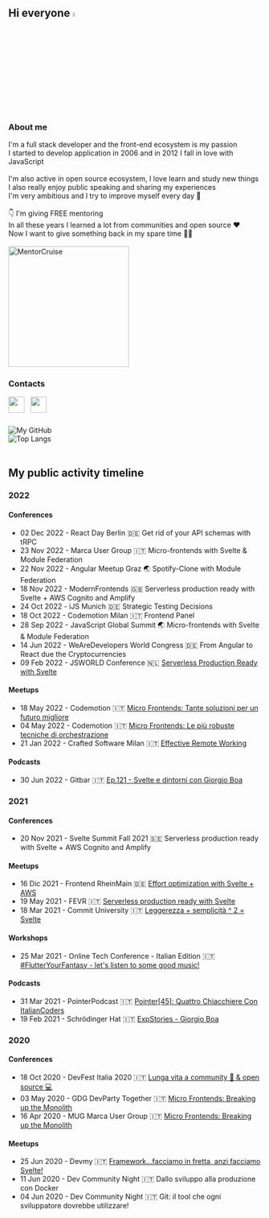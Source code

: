 ## Hi everyone <img src="https://raw.githubusercontent.com/MartinHeinz/MartinHeinz/master/wave.gif" width="5%">

### About me

I'm a full stack developer and the front-end ecosystem is my passion<br>
I started to develop application in 2006 and in 2012 I fall in love with JavaScript<br><br>
I'm also active in open source ecosystem, I love learn and study new things<br>
I also really enjoy public speaking and sharing my experiences<br>
I'm very ambitious and I try to improve myself every day :rocket:<br><br>
👇 I'm giving FREE mentoring<br>
In all these years I learned a lot from communities and open source ❤️<br>
Now I want to give something back in my spare time 💪😊<br><br>
<a href="https://mentorcruise.com/mentor/giorgioboa/"> <img src="https://cdn.mentorcruise.com/img/banner/sky-sm.svg" width="240" alt="MentorCruise"> </a><br>

### Contacts

<p align="left"> 
<a href="https://twitter.com/giorgio_boa" target="_blank" rel="noreferrer"><img src="https://raw.githubusercontent.com/danielcranney/readme-generator/main/public/icons/socials/twitter.svg" width="32" height="32" /></a>
&nbsp; 
<a href="https://it.linkedin.com/in/giorgio-boa" target="_blank" rel="noreferrer"><img src="https://raw.githubusercontent.com/danielcranney/readme-generator/main/public/icons/socials/linkedin.svg" width="32" height="32" /></a>
</p>

###

![My GitHub](https://github-readme-stats.vercel.app/api?theme=dracula&username=gioboa&count_private=true&show_icons=true&custom_title=My+stats&include_all_commits=true)<br>
![Top Langs](https://github-readme-stats.vercel.app/api/top-langs/?theme=dracula&username=gioboa&hide=html,php,css&count_private=true&show_icons=true&layout=compact)
<br><br>

## My public activity timeline

### 2022

#### Conferences

- 02 Dec 2022 - React Day Berlin 🇩🇪 Get rid of your API schemas with tRPC
- 23 Nov 2022 - Marca User Group 🇮🇹 Micro-frontends with Svelte & Module Federation
- 22 Nov 2022 - Angular Meetup Graz 🌏 Spotify-Clone with Module Federation
- 18 Nov 2022 - ModernFrontends 🇬🇧 Serverless production ready with Svelte + AWS Cognito and Amplify
- 24 Oct 2022 - iJS Munich 🇩🇪 Strategic Testing Decisions
- 18 Oct 2022 - Codemotion Milan 🇮🇹 Frontend Panel
- 28 Sep 2022 - JavaScript Global Summit 🌏 Micro-frontends with Svelte & Module Federation
- 14 Jun 2022 - WeAreDevelopers World Congress 🇩🇪 From Angular to React due the Cryptocurrencies
- 09 Feb 2022 - JSWORLD Conference 🇳🇱 [Serverless Production Ready with Svelte](https://youtu.be/i4lEouGQ2z8)

#### Meetups

- 18 May 2022 - Codemotion 🇮🇹 [Micro Frontends: Tante soluzioni per un futuro migliore](https://talks.codemotion.com/micro-frontends-tante-soluzioni-per-un-f)
- 04 May 2022 - Codemotion 🇮🇹 [Micro Frontends: Le più robuste tecniche di orchestrazione](https://talks.codemotion.com/microfronted-le-pi-robuste-tecniche-di-o)
- 21 Jan 2022 - Crafted Software Milan 🇮🇹 [Effective Remote Working](https://www.youtube.com/watch?v=JXtG0ePZpmY)

#### Podcasts

- 30 Jun 2022 - Gitbar 🇮🇹 [Ep.121 - Svelte e dintorni con Giorgio Boa](https://open.spotify.com/episode/7vRTQrhWyVzWSyfjvJO33J)

### 2021

#### Conferences

- 20 Nov 2021 - Svelte Summit Fall 2021 🇸🇪 Serverless production ready with Svelte + AWS Cognito and Amplify

#### Meetups

- 16 Dic 2021 - Frontend RheinMain 🇩🇪 [Effort optimization with Svelte + AWS](https://www.youtube.com/watch?v=j9absknhOmk)
- 19 May 2021 - FEVR 🇮🇹 [Serverless production ready with Svelte](https://www.youtube.com/watch?v=NE64tgpOpZM)
- 18 Mar 2021 - Commit University 🇮🇹 [Leggerezza + semplicità ^ 2 = Svelte](https://youtu.be/7CUSv5L9_Ik?t=1296)

#### Workshops

- 25 Mar 2021 - Online Tech Conference - Italian Edition 🇮🇹 [#FlutterYourFantasy - let's listen to some good music!](https://events.codemotion.com/conferences/online/2021/online-tech-conference-italian-edition-spring/workshops)

#### Podcasts

- 31 Mar 2021 - PointerPodcast 🇮🇹 [Pointer[45]: Quattro Chiacchiere Con ItalianCoders](https://open.spotify.com/episode/4w9OcdDihRBAiol6ZWYLQc)
- 19 Feb 2021 - Schrödinger Hat 🇮🇹 [ExpStories - Giorgio Boa](https://open.spotify.com/episode/0PBIUaWpJMrGEi9Jo9CrXl)

### 2020

#### Conferences

- 18 Oct 2020 - DevFest Italia 2020 🇮🇹 [Lunga vita a community 🥳 & open source 💻](https://www.youtube.com/watch?v=CcYJVAc9S80)
- 03 May 2020 - GDG DevParty Together 🇮🇹 [Micro Frontends: Breaking up the Monolith](https://youtu.be/NevD6AlZP6I?list=PLP7BVzStXmbBykvsvTfjE8U1DDd1JnoqA&t=17396)
- 16 Apr 2020 - MUG Marca User Group 🇮🇹 [Micro Frontends: Breaking up the Monolith](https://www.youtube.com/watch?v=iH3T4DvUIXU)

#### Meetups

- 25 Jun 2020 - Devmy 🇮🇹 [Framework...facciamo in fretta, anzi facciamo Svelte!](https://www.youtube.com/watch?v=VjcxPGMEhBo)
- 11 Jun 2020 - Dev Community Night 🇮🇹 Dallo sviluppo alla produzione con Docker
- 04 Jun 2020 - Dev Community Night 🇮🇹 Git: il tool che ogni sviluppatore dovrebbe utilizzare!
